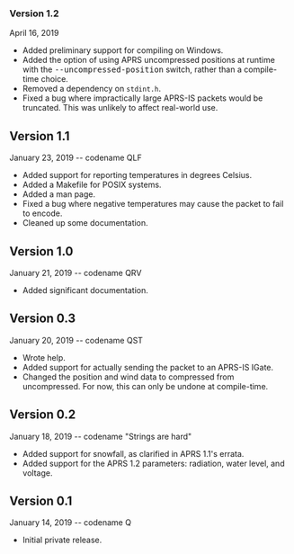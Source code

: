 ### Version 1.2
<time datetime="2019-04-16T03:10:07-04:00">April 16, 2019</time>
* Added preliminary support for compiling on Windows.
* Added the option of using APRS uncompressed positions at runtime with the  <tt>--uncompressed-position</tt> switch, rather than a compile-time choice.
* Removed a dependency on <code>stdint.h</code>.
* Fixed a bug where impractically large APRS-IS packets would be truncated.  This was unlikely to affect real-world use.

## Version 1.1
<time datetime="2019-01-23T11:18:00-05:00">January 23, 2019</time> -- codename QLF
* Added support for reporting temperatures in degrees Celsius.
* Added a Makefile for POSIX systems.
* Added a man page.
* Fixed a bug where negative temperatures may cause the packet to fail to encode.
* Cleaned up some documentation.

## Version 1.0
<time datetime="2019-01-21T00:55:00-05:00">January 21, 2019</time> -- codename QRV
* Added significant documentation.

## Version 0.3
<time datetime="2019-01-20T23:04:02-05:00">January 20, 2019</time> -- codename QST
* Wrote help.
* Added support for actually sending the packet to an APRS-IS IGate.
* Changed the position and wind data to compressed from uncompressed.  For now, this can only be undone at compile-time.

## Version 0.2
<time datetime="2019-01-18">January 18, 2019</time> -- codename "Strings are hard"
* Added support for snowfall, as clarified in APRS 1.1's errata.
* Added support for the APRS 1.2 parameters: radiation, water level, and voltage.

## Version 0.1
<time datetime="2019-01-14T22:15:00-05:00">January 14, 2019</time> -- codename Q
* Initial private release.

